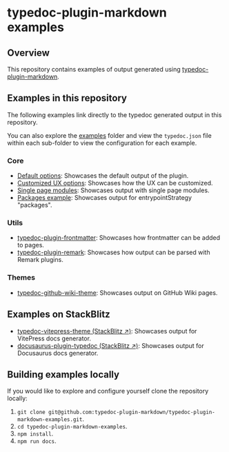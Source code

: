 # typedoc-plugin-markdown examples

## Overview

This repository contains examples of output generated using [typedoc-plugin-markdown](https://typedoc-plugin-markdown.org).

## Examples in this repository

The following examples link directly to the typedoc generated output in this repository.

You can also explore the [examples](./examples) folder and view the `typedoc.json` file within each sub-folder to view the configuration for each example.

### Core

- [Default options](./examples/01-default-options-example/docs/README.md): Showcases the default output of the plugin.
- [Customized UX options](./examples/02-ux-options-example/docs/README.md): Showcases how the UX can be customized.
- [Single page modules](./examples/03-single-page-modules-example/docs/README.md): Showcases output with single page modules.
- [Packages example](./examples/05-packages-example/docs/README.md): Showcases output for entrypointStrategy "packages".

### Utils

- [typedoc-plugin-frontmatter](./examples/08-frontmatter-example/docs/README.md): Showcases how frontmatter can be added to pages.
- [typedoc-plugin-remark](./examples/09-remark-example/docs/README.md): Showcases how output can be parsed with Remark plugins.

### Themes

- [typedoc-github-wiki-theme](./wiki): Showcases output on GitHub Wiki pages.

## Examples on StackBlitz

- [typedoc-vitepress-theme (StackBlitz ↗️)](https://stackblitz.com/~/github.com/typedoc-plugin-markdown/typedoc-vitepress-theme-example): Showcases output for VitePress docs generator.
- [docusaurus-plugin-typedoc (StackBlitz ↗️)](https://stackblitz.com/~/github.com/typedoc-plugin-markdown/docusaurus-plugin-typedoc-example): Showcases output for Docusaurus docs generator.

## Building examples locally

If you would like to explore and configure yourself clone the repository locally:

1. `git clone git@github.com:typedoc-plugin-markdown/typedoc-plugin-markdown-examples.git`.
2. `cd typedoc-plugin-markdown-examples`.
3. `npm install`.
4. `npm run docs`.
